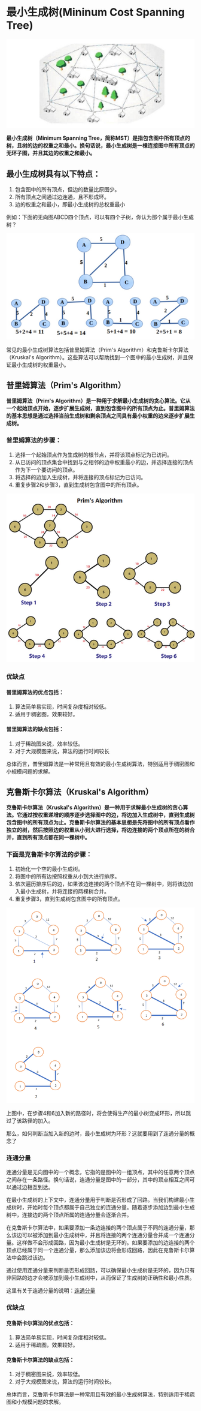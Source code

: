 # 最小生成树(Mininum Cost Spanning Tree)

![mst](../../../resources/images/mst.jpg)

**最小生成树（Minimum Spanning Tree，简称MST）是指包含图中所有顶点的树，且树的边的权重之和最小。换句话说，最小生成树是一棵连接图中所有顶点的无环子图，并且其边的权重之和最小。**

## 最小生成树具有以下特点：
1. 包含图中的所有顶点，但边的数量比原图少。
2. 所有顶点之间通过边连通，且不形成环。
3. 边的权重之和最小，即最小生成树的总权重最小

例如：下面的无向图ABCD四个顶点，可以有四个子树，你认为那个属于最小生成树？

![mst example](../../../resources/images/mst-example.jpg)

常见的最小生成树算法包括普里姆算法（Prim's Algorithm）和克鲁斯卡尔算法（Kruskal's Algorithm）。这些算法可以帮助找到一个图中的最小生成树，并且保证最小生成树的权重最小。

## 普里姆算法（Prim's Algorithm）

**普里姆算法（Prim's Algorithm）是一种用于求解最小生成树的贪心算法。它从一个起始顶点开始，逐步扩展生成树，直到包含图中的所有顶点为止。普里姆算法的基本思想是通过选择当前生成树和剩余顶点之间具有最小权重的边来逐步扩展生成树。**


### 普里姆算法的步骤：
1. 选择一个起始顶点作为生成树的根节点，并将该顶点标记为已访问。
2. 从已访问的顶点集合中找到与之相邻的边中权重最小的边，并选择连接的顶点作为下一个要访问的顶点。
3. 将选择的边加入生成树，并将连接的顶点标记为已访问。
4. 重复步骤2和步骤3，直到生成树包含图中的所有顶点。

![prim](../../../resources/images/prim.jpg)

### 优缺点

#### 普里姆算法的优点包括：
1. 算法简单易实现，时间复杂度相对较低。 
2. 适用于稠密图，效果较好。 

#### 普里姆算法的缺点包括：
1. 对于稀疏图来说，效率较低。
2. 对于大规模图来说，算法的运行时间较长

总体而言，普里姆算法是一种常用且有效的最小生成树算法，特别适用于稠密图和小规模问题的求解。

## 克鲁斯卡尔算法（Kruskal's Algorithm）

**克鲁斯卡尔算法（Kruskal's Algorithm）是一种用于求解最小生成树的贪心算法。它通过按权重递增的顺序逐步选择图中的边，将边加入生成树中，直到生成树包含图中的所有顶点为止。克鲁斯卡尔算法的基本思想是先将图中的所有顶点看作独立的树，然后按照边的权重从小到大进行选择，将边连接的两个顶点所在的树合并，直到所有顶点都在同一棵树中。**

### 下面是克鲁斯卡尔算法的步骤：
1. 初始化一个空的最小生成树。
2. 将图中的所有边按照权重从小到大进行排序。
3. 依次遍历排序后的边，如果该边连接的两个顶点不在同一棵树中，则将该边加入最小生成树，并将连接的两棵树合并。
4. 重复步骤3，直到生成树包含图中的所有顶点。

![Kruskals](../../../resources/images/Kruskals.png)

上图中，在步骤4和6加入新的路径时，将会使得生产的最小树变成环形，所以跳过了该路径的加入。

那么，如何判断当加入新的边时，最小生成树为环形？这就要用到了连通分量的概念了

### 连通分量

连通分量是无向图中的一个概念，它指的是图中的一组顶点，其中的任意两个顶点之间存在一条路径。换句话说，连通分量是图中的一部分，其中的顶点相互之间可以通过边相互到达。

在最小生成树的上下文中，连通分量用于判断是否形成了回路。当我们构建最小生成树时，开始时每个顶点都属于自己独立的连通分量。随着逐步添加边到最小生成树中，连接边的两个顶点所属的连通分量会逐渐合并。

在克鲁斯卡尔算法中，如果要添加一条边连接的两个顶点属于不同的连通分量，那么该边可以被添加到最小生成树中，并且将连接的两个连通分量合并成一个连通分量。这样做不会形成回路，因为最小生成树是无环的。如果要添加的边连接的两个顶点已经属于同一个连通分量，那么添加该边将会形成回路，因此在克鲁斯卡尔算法中会跳过该边。

通过使用连通分量来判断是否形成回路，可以确保最小生成树是无环的，因为只有非回路的边才会被添加到最小生成树中，从而保证了生成树的正确性和最小性质。

这里有关于连通分量的说明：[连通分量](https://jasonxqh.github.io/2020/05/15/%E8%BF%9E%E9%80%9A%E5%88%86%E9%87%8F/)

### 优缺点
#### 克鲁斯卡尔算法的优点包括：
1. 算法简单易实现，时间复杂度相对较低。
2. 适用于稀疏图，效果较好。

#### 克鲁斯卡尔算法的缺点包括：
1. 对于稠密图来说，效率较低。
2. 对于大规模图来说，算法的运行时间较长。

总体而言，克鲁斯卡尔算法是一种常用且有效的最小生成树算法，特别适用于稀疏图和小规模问题的求解。
